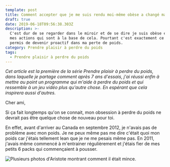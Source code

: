 ```yaml
---
template: post
title: Comment accepter que je me suis rendu moi-même obèse a changé ma vie.
draft: true
date: 2019-06-18T09:56:38.303Z
description: >-
  C'est dur de se regarder dans le miroir et de se dire je suis obèse et ce sont
  mes actions qui sont à la base de cela. Pourtant c'est exactement ce qui m'a
  permis de devenir proactif dans ma perte de poids.
category: Prendre plaisir à perdre du poids
tags:
  - Prendre plaisir à perdre du poids
---
```

_Cet article est la première de la série Prendre plaisir à perdre du poids, dans laquelle je partage comment après 7 ans d'essais, j'ai réussi enfin à mettre au point un programme qui m'aide à perdre du poids et qui ressemble à un jeu vidéo plus qu'autre chose. En espérant que cela inspirera aussi d'autres._

Cher ami,

Si ça fait longtemps qu'on se connait, mon obsession à perdre du poids ne devrait pas être quelque chose de nouveau pour toi. 

En effet, avant d'arriver au Canada en septembre 2012, je n'avais pas de problème avec mon poids. Je ne peux même pas me dire c'était quoi mon poids car j'étais tellement lean que je ne me pesais même pas. En 2011, j'avais même commencé à m'entrainer régulièrement et j'étais fier de mes petits 6 packs qui commençaient à pousser.

![Plusieurs photos d'Aristote montrant comment il était mince.](/media/228699_104858502939111_5149882_n-collage.jpg "Le bon vieux temps.")

